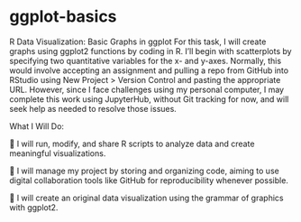 # ggplot-basics

R Data Visualization: Basic Graphs in ggplot
For this task, I will create graphs using ggplot2 functions by coding in R. I’ll begin with scatterplots by specifying two quantitative variables for the x- and y-axes. Normally, this would involve accepting an assignment and pulling a repo from GitHub into RStudio using New Project > Version Control and pasting the appropriate URL. However, since I face challenges using my personal computer, I may complete this work using JupyterHub, without Git tracking for now, and will seek help as needed to resolve those issues.

What I Will Do:

🔹 I will run, modify, and share R scripts to analyze data and create meaningful visualizations.

🔹 I will manage my project by storing and organizing code, aiming to use digital collaboration tools like GitHub for reproducibility whenever possible.

🔹 I will create an original data visualization using the grammar of graphics with ggplot2.

